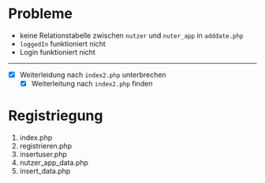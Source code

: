 # Probleme

- keine Relationstabelle zwischen `nutzer` und `nuter_app` in `adddate.php`
- `loggedIn` funktioniert nicht
- Login funktioniert nicht

---

- [x] Weiterleidung nach `index2.php` unterbrechen
  - [x] Weiterleitung nach `index2.php` finden

# Registriegung

1. index.php
2. registrieren.php
3. insertuser.php
4. nutzer_app_data.php
5. insert_data.php
